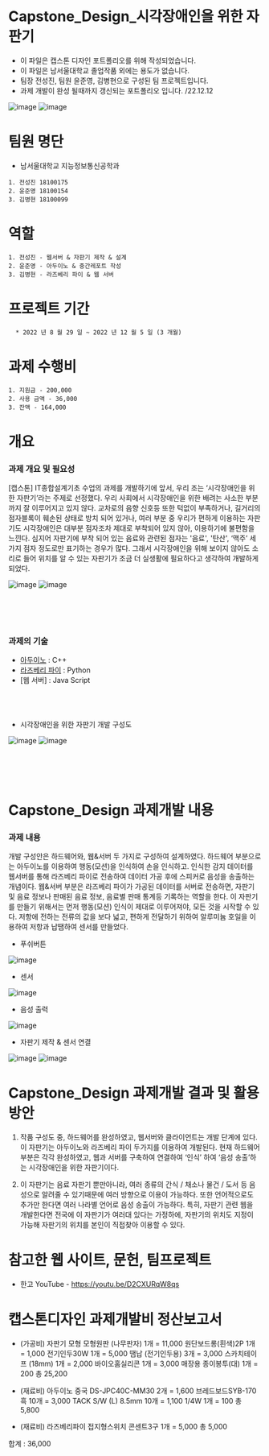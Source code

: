 # Capstone_Design_시각장애인을 위한 자판기
   * 이 파일은 캡스톤 디자인 포트폴리오를 위해 작성되었습니다.
   * 이 파일은 남서울대학교 졸업작품 외에는 용도가 없습니다.
   * 팀장 전성진, 팀원 윤준영, 김병현으로 구성된 팀 프로젝트입니다.
   * 과제 개발이 완성 될때까지 갱신되는 포트폴리오 입니다. /22.12.12
   
   
   ![image](https://user-images.githubusercontent.com/119272401/206913526-dd158bc4-9f01-4fbd-90b9-d0ceffc31b34.png)
   ![image](https://user-images.githubusercontent.com/119272401/206913530-69504620-6ac5-4a21-a274-aff0466e477e.png)

   
# 팀원 명단
  * 남서울대학교 지능정보통신공학과
  ```
1. 전성진 18100175
2. 윤준영 18100154
3. 김병현 18100099
```

# 역할
```
1. 전성진 - 웹서버 & 자판기 제작 & 설계
2. 윤준영 - 아두이노 & 중간레포트 작성
3. 김병현 - 라즈베리 파이 & 웹 서버
```

# 프로젝트 기간
```
  * 2022 년 8 월 29 일 ~ 2022 년 12 월 5 일 (3 개월)
  ```

# 과제 수행비
```
1. 지원금 - 200,000
2. 사용 금액 - 36,000
3. 잔액 - 164,000
```

# 개요
### 과제 개요 및 필요성
[캡스톤] IT종합설계기초 수업의 과제를 개발하기에 앞서, 우리 조는 ‘시각장애인을 위한 자판기’라는 주제로 선정했다.
우리 사회에서 시각장애인을 위한 배려는 사소한 부분까지 잘 이루어지고 있지 않다. 교차로의 음향 신호등 또한 턱없이 부족하거나, 길거리의 점자블록이 훼손된 상태로 방치 되어 있거나, 여러 부분 중 우리가 편하게 이용하는 자판기도 시각장애인은 대부분 점자조차 제대로 부착되어 있지 않아, 이용하기에 불편함을 느낀다. 심지어 자판기에 부착 되어 있는 음료와 관련된 점자는 '음료', '탄산', ‘맥주’ 세 가지 점자 정도로만 표기하는 경우가 많다.
그래서 시각장애인을 위해 보이지 않아도 소리로 들어 위치를 알 수 있는 자판기가 조금 더 실생활에 필요하다고 생각하여 개발하게 되었다.

![image](https://user-images.githubusercontent.com/119272401/206913569-8d6a3cb1-bf88-49aa-ad1a-ff14af4ff0de.png)
![image](https://user-images.githubusercontent.com/119272401/206913558-fd34ddf1-e122-4114-920e-a029f8340a1b.png)
<br/> <br/> <br/> <br/> <br/> 
### 과제의 기술
  * [아두이노](https://github.com/jsj5100/Capstone_Design_TeamProject/tree/main/arduino) : C++
  * [라즈베리 파이](https://github.com/jsj5100/Capstone_Design_TeamProject/tree/main/raspberrypi) : Python
  * [웹 서버] : Java Script
<br/> <br/> <br/> <br/> <br/> 
  * 시각장애인을 위한 자판기 개발 구성도
  
   ![image](https://user-images.githubusercontent.com/119272401/206912368-769636bd-99ec-4330-8764-14bf5440be7e.png)
   ![image](https://user-images.githubusercontent.com/119272401/206912455-75915cd4-5e8c-4e24-a38a-3f0d2881ba73.png)
<br/> <br/> <br/> <br/> <br/> 
# Capstone_Design 과제개발 내용

### 과제 내용
개발 구성안은 하드웨어와, 웹&서버 두 가지로 구성하여 설계하였다.
하드웨어 부분으로는 아두이노를 이용하여 행동(모션)을 인식하여 손을 인식하고. 인식한 감지 데이터를 웹서버를 통해 라즈베리 파이로 전송하여 데이터 가공 후에 스피커로 음성을 송출하는 개념이다.
웹&서버 부분은 라즈베리 파이가 가공된 데이터를 서버로 전송하면, 자판기 및 음료 정보나 판매된 음료 정보, 음료별 판매 통계등 기록하는 역할을 한다.
이 자판기를 만들기 위해서는 먼저 행동(모션) 인식이 제대로 이루어져야, 모든 것을 시작할 수 있다. 저항에 전하는 전류의 값을 보다 넓고, 편하게 전달하기 위하여 알루미늄 호일을 이용하여 저항과 납땜하여 센서를 만들었다.
  * 푸쉬버튼
  
  ![image](https://user-images.githubusercontent.com/119272401/206912523-0e477b98-58d1-4e8c-b130-e9f9079090d4.png)
  * 센서
  
  ![image](https://user-images.githubusercontent.com/119272401/206912550-65707a49-19bb-40dc-81cf-3c4695c2b31a.png)
  * 음성 출력
  
  ![image](https://user-images.githubusercontent.com/119272401/206912568-9bc6bc69-684c-4322-aece-6f51bc1b77b4.png)

  * 자판기 제작 & 센서 연결
  
  ![image](https://user-images.githubusercontent.com/119272401/206912589-7df0b094-84ed-494e-9b9a-8fb8df45963f.png)
  ![image](https://user-images.githubusercontent.com/119272401/206912591-686f2dab-b384-445f-ba82-0d8690ce15a5.png)


# Capstone_Design 과제개발 결과 및 활용방안
1. 작품 구성도 중, 하드웨어를 완성하였고, 웹서버와 클라이언트는 개발 단계에 있다.
이 자판기는 아두이노와 라즈베리 파이 두가지를 이용하여 개발된다. 현재 하드웨어 부분은 각각 완성하였고, 웹과 서버를 구축하여 연결하여 ‘인식’ 하여 ‘음성 송출’하는 시각장애인을 위한 자판기이다.


2. 이 자판기는 음료 자판기 뿐만아니라, 여러 종류의 간식 / 채소나 물건 / 도서 등 음성으로 알려줄 수 있기때문에 여러 방향으로 이용이 가능하다. 또한 언어적으로도 추가만 한다면 여러 나라별 언어로 음성 송출이 가능하다.
특히, 자판기 관련 웹을 개발한다면 전국에 이 자판기가 여러대 있다는 가정하에, 자판기의 위치도 지정이 가능해 자판기의 위치를 본인이 직접찾아 이용할 수 있다.


# 참고한 웹 사이트, 문헌, 팀프로젝트
  * 한고 YouTube - https://youtu.be/D2CXURqW8qs


# 캡스톤디자인 과제개발비 정산보고서
  * (가공비) 자판기 모형
모형원판 (나무판자) 1개 = 11,000
원단보드롱(흰색)2P 1개 = 1,000
전기인두30W 1개 = 5,000
땜납 (전기인두용) 3개 = 3,000
스카치테이프 (18mm) 1개 = 2,000
바이오홈실리콘 1개 = 3,000
매장용 종이봉투(대) 1개 = 200
총 25,200

  * (재료비) 아두이노
중국 DS-JPC40C-MM30 2개 = 1,600
브레드보드SYB-170 흑 10개 = 3,000
TACK S/W (L) 8.5mm 10개 = 1,100
1/4W 1개 = 100
총 5,800

  * (재료비) 라즈베리파이
접지형스위치 콘센트3구 1개 = 5,000
총 5,000

합계 : 36,000
